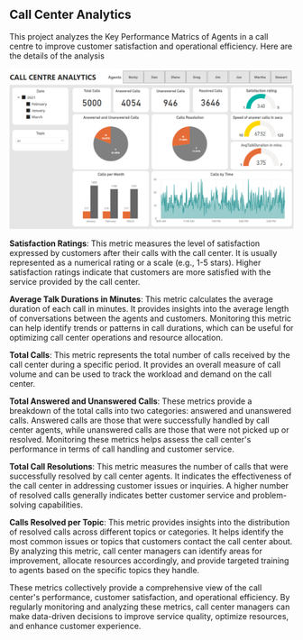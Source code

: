## Call Center Analytics
This project analyzes the Key Performance Matrics of Agents in a call centre to improve customer satisfaction and operational efficiency. Here are the details of the analysis

![alt text](call_centre.png)

**Satisfaction Ratings**: This metric measures the level of satisfaction expressed by customers after their calls with the call center. It is usually represented as a numerical rating or a scale (e.g., 1-5 stars). Higher satisfaction ratings indicate that customers are more satisfied with the service provided by the call center.

**Average Talk Durations in Minutes**: This metric calculates the average duration of each call in minutes. It provides insights into the average length of conversations between the agents and customers. Monitoring this metric can help identify trends or patterns in call durations, which can be useful for optimizing call center operations and resource allocation.

**Total Calls**: This metric represents the total number of calls received by the call center during a specific period. It provides an overall measure of call volume and can be used to track the workload and demand on the call center.

**Total Answered and Unanswered Calls**: These metrics provide a breakdown of the total calls into two categories: answered and unanswered calls. Answered calls are those that were successfully handled by call center agents, while unanswered calls are those that were not picked up or resolved. Monitoring these metrics helps assess the call center's performance in terms of call handling and customer service.

**Total Call Resolutions**: This metric measures the number of calls that were successfully resolved by call center agents. It indicates the effectiveness of the call center in addressing customer issues or inquiries. A higher number of resolved calls generally indicates better customer service and problem-solving capabilities.

**Calls Resolved per Topic**: This metric provides insights into the distribution of resolved calls across different topics or categories. It helps identify the most common issues or topics that customers contact the call center about. By analyzing this metric, call center managers can identify areas for improvement, allocate resources accordingly, and provide targeted training to agents based on the specific topics they handle.

These metrics collectively provide a comprehensive view of the call center's performance, customer satisfaction, and operational efficiency. By regularly monitoring and analyzing these metrics, call center managers can make data-driven decisions to improve service quality, optimize resources, and enhance customer experience.